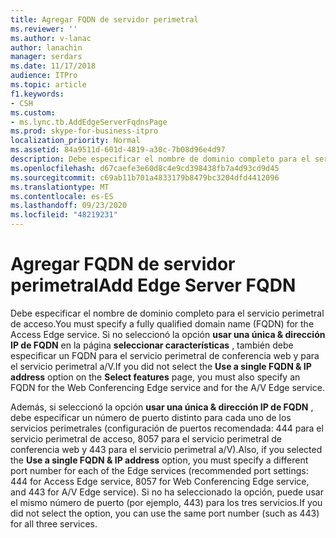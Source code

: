 ```yaml
---
title: Agregar FQDN de servidor perimetral
ms.reviewer: ''
ms.author: v-lanac
author: lanachin
manager: serdars
ms.date: 11/17/2018
audience: ITPro
ms.topic: article
f1.keywords:
- CSH
ms.custom:
- ms.lync.tb.AddEdgeServerFqdnsPage
ms.prod: skype-for-business-itpro
localization_priority: Normal
ms.assetid: 84a9511d-601d-4819-a30c-7b08d96e4d97
description: Debe especificar el nombre de dominio completo para el servicio perimetral de acceso. Si no seleccionó la opción usar una única &amp; dirección IP de FQDN en la página seleccionar características, también debe especificar un FQDN para el servicio perimetral de conferencia web y para el servicio perimetral a/V.
ms.openlocfilehash: d67caefe3e60d8c4e9cd398438fb7a4d93cd9d45
ms.sourcegitcommit: c69ab11b701a4833179b8479bc3204dfd4412096
ms.translationtype: MT
ms.contentlocale: es-ES
ms.lasthandoff: 09/23/2020
ms.locfileid: "48219231"
---
```

# <a name="add-edge-server-fqdn"></a><span data-ttu-id="52818-104">Agregar FQDN de servidor perimetral</span><span class="sxs-lookup"><span data-stu-id="52818-104">Add Edge Server FQDN</span></span>
 
<span data-ttu-id="52818-105">Debe especificar el nombre de dominio completo para el servicio perimetral de acceso.</span><span class="sxs-lookup"><span data-stu-id="52818-105">You must specify a fully qualified domain name (FQDN) for the Access Edge service.</span></span> <span data-ttu-id="52818-106">Si no seleccionó la opción **usar una única &amp; dirección IP de FQDN** en la página **seleccionar características** , también debe especificar un FQDN para el servicio perimetral de conferencia web y para el servicio perimetral a/V.</span><span class="sxs-lookup"><span data-stu-id="52818-106">If you did not select the **Use a single FQDN &amp; IP address** option on the **Select features** page, you must also specify an FQDN for the Web Conferencing Edge service and for the A/V Edge service.</span></span>
  
<span data-ttu-id="52818-107">Además, si seleccionó la opción **usar una única &amp; dirección IP de FQDN** , debe especificar un número de puerto distinto para cada uno de los servicios perimetrales (configuración de puertos recomendada: 444 para el servicio perimetral de acceso, 8057 para el servicio perimetral de conferencia web y 443 para el servicio perimetral a/V).</span><span class="sxs-lookup"><span data-stu-id="52818-107">Also, if you selected the **Use a single FQDN &amp; IP address** option, you must specify a different port number for each of the Edge services (recommended port settings: 444 for Access Edge service, 8057 for Web Conferencing Edge service, and 443 for A/V Edge service).</span></span> <span data-ttu-id="52818-108">Si no ha seleccionado la opción, puede usar el mismo número de puerto (por ejemplo, 443) para los tres servicios.</span><span class="sxs-lookup"><span data-stu-id="52818-108">If you did not select the option, you can use the same port number (such as 443) for all three services.</span></span>
  

